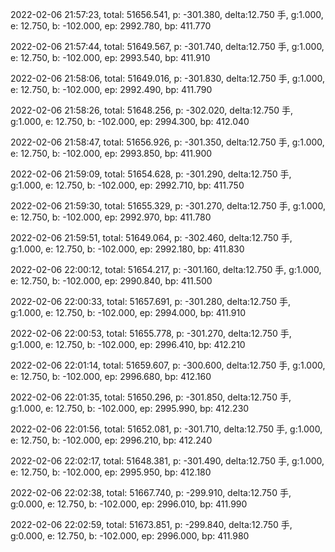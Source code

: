 2022-02-06 21:57:23, total: 51656.541, p: -301.380, delta:12.750 手, g:1.000, e: 12.750, b: -102.000, ep: 2992.780, bp: 411.770

2022-02-06 21:57:44, total: 51649.567, p: -301.740, delta:12.750 手, g:1.000, e: 12.750, b: -102.000, ep: 2993.540, bp: 411.910

2022-02-06 21:58:06, total: 51649.016, p: -301.830, delta:12.750 手, g:1.000, e: 12.750, b: -102.000, ep: 2992.490, bp: 411.790

2022-02-06 21:58:26, total: 51648.256, p: -302.020, delta:12.750 手, g:1.000, e: 12.750, b: -102.000, ep: 2994.300, bp: 412.040

2022-02-06 21:58:47, total: 51656.926, p: -301.350, delta:12.750 手, g:1.000, e: 12.750, b: -102.000, ep: 2993.850, bp: 411.900

2022-02-06 21:59:09, total: 51654.628, p: -301.290, delta:12.750 手, g:1.000, e: 12.750, b: -102.000, ep: 2992.710, bp: 411.750

2022-02-06 21:59:30, total: 51655.329, p: -301.270, delta:12.750 手, g:1.000, e: 12.750, b: -102.000, ep: 2992.970, bp: 411.780

2022-02-06 21:59:51, total: 51649.064, p: -302.460, delta:12.750 手, g:1.000, e: 12.750, b: -102.000, ep: 2992.180, bp: 411.830

2022-02-06 22:00:12, total: 51654.217, p: -301.160, delta:12.750 手, g:1.000, e: 12.750, b: -102.000, ep: 2990.840, bp: 411.500

2022-02-06 22:00:33, total: 51657.691, p: -301.280, delta:12.750 手, g:1.000, e: 12.750, b: -102.000, ep: 2994.000, bp: 411.910

2022-02-06 22:00:53, total: 51655.778, p: -301.270, delta:12.750 手, g:1.000, e: 12.750, b: -102.000, ep: 2996.410, bp: 412.210

2022-02-06 22:01:14, total: 51659.607, p: -300.600, delta:12.750 手, g:1.000, e: 12.750, b: -102.000, ep: 2996.680, bp: 412.160

2022-02-06 22:01:35, total: 51650.296, p: -301.850, delta:12.750 手, g:1.000, e: 12.750, b: -102.000, ep: 2995.990, bp: 412.230

2022-02-06 22:01:56, total: 51652.081, p: -301.710, delta:12.750 手, g:1.000, e: 12.750, b: -102.000, ep: 2996.210, bp: 412.240

2022-02-06 22:02:17, total: 51648.381, p: -301.490, delta:12.750 手, g:1.000, e: 12.750, b: -102.000, ep: 2995.950, bp: 412.180

2022-02-06 22:02:38, total: 51667.740, p: -299.910, delta:12.750 手, g:0.000, e: 12.750, b: -102.000, ep: 2996.010, bp: 411.990

2022-02-06 22:02:59, total: 51673.851, p: -299.840, delta:12.750 手, g:0.000, e: 12.750, b: -102.000, ep: 2996.000, bp: 411.980